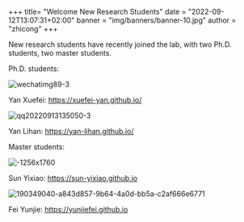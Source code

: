 +++
title= "Welcome New Research Students"
date = "2022-09-12T13:07:31+02:00"
banner = "img/banners/banner-10.jpg"
author = "zhicong"
+++

New research students have recently joined the lab, with two Ph.D. students, two master students.

Ph.D. students: 

![wechatimg89-3](https://user-images.githubusercontent.com/13479560/189922485-a432cc8f-49cc-4257-b36c-d04b1c4970d8.jpeg)
<!-- <img src="https://user-images.githubusercontent.com/13479560/189922485-a432cc8f-49cc-4257-b36c-d04b1c4970d8.jpeg" width="200px"> -->

Yan Xuefei: https://xuefei-yan.github.io/

![qq20220913135050-3](https://user-images.githubusercontent.com/13479560/189922492-08c1c644-fa57-42b6-9b10-9bafc64c11b5.jpeg)
<!-- <img src="https://user-images.githubusercontent.com/13479560/189922492-08c1c644-fa57-42b6-9b10-9bafc64c11b5.jpeg" width="200px"> -->

Yan Lihan: https://yan-lihan.github.io/

Master students:

![-1256x1760](https://user-images.githubusercontent.com/13479560/189924702-e4651d80-1998-4ac3-bdf9-dcabf23aa866.jpg)
<!-- <img src="https://user-images.githubusercontent.com/13479560/189924702-e4651d80-1998-4ac3-bdf9-dcabf23aa866.jpg" width="200px"> -->

Sun Yixiao: https://sun-yixiao.github.io

![190349040-a843d857-9b64-4a0d-bb5a-c2af666e6771](https://user-images.githubusercontent.com/13479560/190356528-1f92786b-812a-4010-bb9e-84b4f0d59c3d.jpg)
<!-- <img src="https://user-images.githubusercontent.com/13479560/190349040-a843d857-9b64-4a0d-bb5a-c2af666e6771.JPG" width="200px"> -->

Fei Yunjie: https://yunjiefei.github.io

